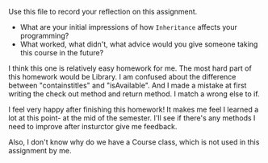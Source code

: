 Use this file to record your reflection on this assignment.

- What are your initial impressions of how `Inheritance` affects your programming?
- What worked, what didn't, what advice would you give someone taking this course in the future?

I think this one is relatively easy homework for me. The most hard part of this homework would be Library. I am confused about the difference between "containstitles" and "isAvailable". And I made a mistake at first writing the check out method and return method. I match a wrong else to if.

I feel very happy after finishing this homework! It makes me feel I learned a lot at this point- at the mid of the semester. I'll see if there's any methods I need to improve after insturctor give me feedback.

Also, I don't know why do we have a Course class, which is not used in this assignment by me.